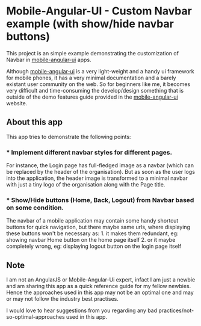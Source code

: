 # Mobile-Angular-UI - Custom Navbar example (with show/hide navbar buttons)

This project is an simple example demonstrating the customization of Navbar in [mobile-angular-ui](http://mobileangularui.com/) apps.

Although [mobile-angular-ui](http://mobileangularui.com/) is a very light-weight and a handy ui framework for mobile phones, it has a very minimal documentation and a barely existant user community on the web. So for beginners like me, it becomes very difficult and time-consuming the develop/design something that is outside of the demo features guide provided in the [mobile-angular-ui](http://mobileangularui.com/) website.


## About this app

This app tries to demonstrate the following points:

### * Implement different navbar styles for different pages.
  For instance, the Login page has full-fledged image as a navbar (which can be replaced by the header of the organisation).
  But as soon as the user logs into the application, the header image is transformed to a minimal navbar with just a tiny logo of the organisation along with the Page title.

### * Show/Hide buttons (Home, Back, Logout) from Navbar based on some condition.
  The navbar of a mobile application may contain some handy shortcut buttons for quick navigation, but there maybe same urls, where displaying these buttons won't be necessary as:
    1. it makes them redundant, eg: showing navbar Home button on the home page itself
    2. or it maybe completely wrong, eg: displaying logout button on the login page itself


## Note

I am not an AngularJS or Mobile-Angular-Ui expert, infact I am just a newbie and am sharing this app as a quick reference guide for my fellow newbies. Hence the approaches used in this app may not be an optimal one and may or may not follow the industry best practises.

I would love to hear suggestions from you regarding any bad practices/not-so-optimal-approaches used in this app.